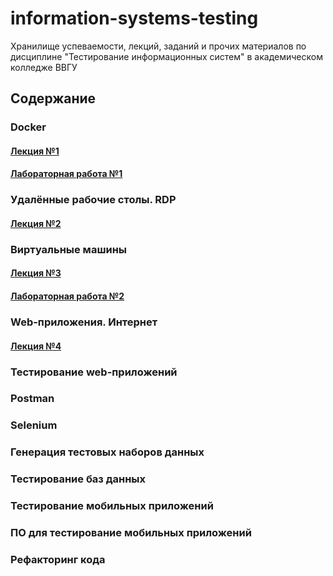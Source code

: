 # information-systems-testing
Хранилище успеваемости, лекций, заданий и прочих материалов по дисциплине "Тестирование информационных систем" в академическом колледже ВВГУ

## Содержание

### Docker

#### [Лекция №1](lecs/lec1.md)
#### [Лабораторная работа №1](labs/lab1.md)

### Удалённые рабочие столы. RDP

#### [Лекция №2](lecs/lec2.md)

### Виртуальные машины

#### [Лекция №3](lecs/lec3/lec3.md)
#### [Лабораторная работа №2](labs/lab2.md)

### Web-приложения. Интернет

#### [Лекция №4](lecs/lec4.md)

### Тестирование web-приложений
### Postman
### Selenium
### Генерация тестовых наборов данных
### Тестирование баз данных
### Тестирование мобильных приложений
### ПО для тестирование мобильных приложений
### Рефакторинг кода
